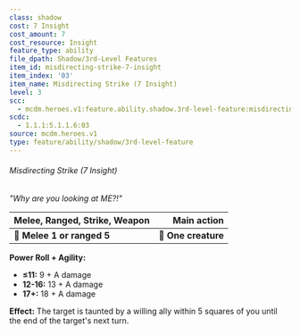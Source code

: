 ```yaml
---
class: shadow
cost: 7 Insight
cost_amount: 7
cost_resource: Insight
feature_type: ability
file_dpath: Shadow/3rd-Level Features
item_id: misdirecting-strike-7-insight
item_index: '03'
item_name: Misdirecting Strike (7 Insight)
level: 3
scc:
  - mcdm.heroes.v1:feature.ability.shadow.3rd-level-feature:misdirecting-strike-7-insight
scdc:
  - 1.1.1:5.1.1.6:03
source: mcdm.heroes.v1
type: feature/ability/shadow/3rd-level-feature
---
```


###### Misdirecting Strike (7 Insight)

*"Why are you looking at ME?!"*

| **Melee, Ranged, Strike, Weapon** |     **Main action** |
| --------------------------------- | ------------------: |
| **📏 Melee 1 or ranged 5**        | **🎯 One creature** |

**Power Roll + Agility:**

- **≤11:** 9 + A damage
- **12-16:** 13 + A damage
- **17+:** 18 + A damage

**Effect:** The target is taunted by a willing ally within 5 squares of you until the end of the target's next turn.
